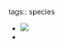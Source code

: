 tags:: species
- ![](https://peach-geographical-bat-397.mypinata.cloud/ipfs/Qme3f4q4GSnhR2xQWJZTWTk4zRJb6s2N43o8yeHDG33NUC)
-